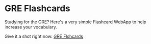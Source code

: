 # GRE Flashcards

Studying for the GRE? Here's a very simple Flashcard WebApp to help increase your vocabulary.

Give it a shot right now: [GRE Flshcards](http://jackie.woodallfamily.org/gre-flashcards/)

